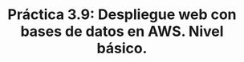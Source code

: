 <center><h1> Práctica 3.9: Despliegue web con bases de datos en AWS. Nivel básico. </h1></center>


